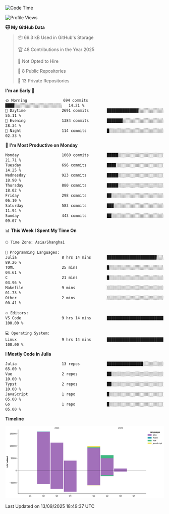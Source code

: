 <!--START_SECTION:waka-->
![Code Time](http://img.shields.io/badge/Code%20Time-734%20hrs%2010%20mins-blue)

![Profile Views](http://img.shields.io/badge/Profile%20Views-0-blue)

**🐱 My GitHub Data** 

> 📦 69.3 kB Used in GitHub's Storage 
 > 
> 🏆 48 Contributions in the Year 2025
 > 
> 🚫 Not Opted to Hire
 > 
> 📜 8 Public Repositories 
 > 
> 🔑 13 Private Repositories 
 > 
**I'm an Early 🐤** 

```text
🌞 Morning                694 commits         ████░░░░░░░░░░░░░░░░░░░░░   14.21 % 
🌆 Daytime                2691 commits        ██████████████░░░░░░░░░░░   55.11 % 
🌃 Evening                1384 commits        ███████░░░░░░░░░░░░░░░░░░   28.34 % 
🌙 Night                  114 commits         █░░░░░░░░░░░░░░░░░░░░░░░░   02.33 % 
```
📅 **I'm Most Productive on Monday** 

```text
Monday                   1060 commits        █████░░░░░░░░░░░░░░░░░░░░   21.71 % 
Tuesday                  696 commits         ████░░░░░░░░░░░░░░░░░░░░░   14.25 % 
Wednesday                923 commits         █████░░░░░░░░░░░░░░░░░░░░   18.90 % 
Thursday                 880 commits         █████░░░░░░░░░░░░░░░░░░░░   18.02 % 
Friday                   298 commits         ██░░░░░░░░░░░░░░░░░░░░░░░   06.10 % 
Saturday                 583 commits         ███░░░░░░░░░░░░░░░░░░░░░░   11.94 % 
Sunday                   443 commits         ██░░░░░░░░░░░░░░░░░░░░░░░   09.07 % 
```


📊 **This Week I Spent My Time On** 

```text
🕑︎ Time Zone: Asia/Shanghai

💬 Programming Languages: 
Julia                    8 hrs 14 mins       ██████████████████████░░░   89.26 % 
TOML                     25 mins             █░░░░░░░░░░░░░░░░░░░░░░░░   04.61 % 
C                        21 mins             █░░░░░░░░░░░░░░░░░░░░░░░░   03.96 % 
Makefile                 9 mins              ░░░░░░░░░░░░░░░░░░░░░░░░░   01.73 % 
Other                    2 mins              ░░░░░░░░░░░░░░░░░░░░░░░░░   00.41 % 

🔥 Editors: 
VS Code                  9 hrs 14 mins       █████████████████████████   100.00 % 

💻 Operating System: 
Linux                    9 hrs 14 mins       █████████████████████████   100.00 % 
```

**I Mostly Code in Julia** 

```text
Julia                    13 repos            ████████████████░░░░░░░░░   65.00 % 
Vue                      2 repos             ██░░░░░░░░░░░░░░░░░░░░░░░   10.00 % 
Typst                    2 repos             ██░░░░░░░░░░░░░░░░░░░░░░░   10.00 % 
JavaScript               1 repo              █░░░░░░░░░░░░░░░░░░░░░░░░   05.00 % 
Go                       1 repo              █░░░░░░░░░░░░░░░░░░░░░░░░   05.00 % 
```



**Timeline**

![Lines of Code chart](https://raw.githubusercontent.com/DimhamT/DimhamT/main/assets/bar_graph.png)


 Last Updated on 13/09/2025 18:49:37 UTC
<!--END_SECTION:waka-->



<!--
**dhtantoy/dhtantoy** is a ✨ _special_ ✨ repository because its `README.md` (this file) appears on your GitHub profile.

Here are some ideas to get you started:

- 🔭 I’m currently working on ...
- 🌱 I’m currently learning ...
- 👯 I’m looking to collaborate on ...
- 🤔 I’m looking for help with ...
- 💬 Ask me about ...
- 📫 How to reach me: ...
- 😄 Pronouns: ...
- ⚡ Fun fact: ...
-->
